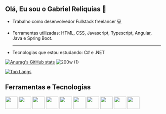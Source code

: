 ## Olá, Eu sou o Gabriel Reliquias 👋 




- Trabalho como desenvolvedor Fullstack freelancer 💻
- Ferramentas utilizadas: HTML, CSS, Javascript, Typescript, Angular, Java e Spring Boot. <hr>
  
- Tecnologias que estou estudando: C# e .NET

[![Anurag's GitHub stats](https://github-readme-stats.vercel.app/api?username=relicote&hide=contribs&show_icons=true&theme=github_dark )](https://github.com/anuraghazra/github-readme-stats) ![200w (1)](https://github.com/relicote/relicote/assets/125402939/3bcd7cf4-7109-4147-8b66-31df666e61df)

[![Top Langs](https://github-readme-stats.vercel.app/api/top-langs/?username=relicote&theme=github_dark&layout=compact)](https://github.com/relicote/github-readme-stats)

## Ferramentas e Tecnologias

<img src="https://cdn.jsdelivr.net/gh/devicons/devicon/icons/visualstudio/visualstudio-plain.svg" width="40" height="40" /> <img src="https://cdn.jsdelivr.net/gh/devicons/devicon/icons/git/git-original.svg" width="40" height="40"/> <img src="https://cdn.jsdelivr.net/gh/devicons/devicon/icons/html5/html5-original.svg" width="40" height="40" /> <img src="https://cdn.jsdelivr.net/gh/devicons/devicon/icons/css3/css3-original.svg" width="40" height="40" /> <img src="https://cdn.jsdelivr.net/gh/devicons/devicon/icons/javascript/javascript-original.svg" width="40" height="40" /> <img src="https://cdn.jsdelivr.net/gh/devicons/devicon/icons/angularjs/angularjs-original.svg" width="40" height="40" /> 
            <img src="https://cdn.jsdelivr.net/gh/devicons/devicon/icons/react/react-original.svg" width="40" height="40" />
           <img src="https://cdn.jsdelivr.net/gh/devicons/devicon/icons/python/python-original.svg" width="40" height="40" /> 
            <img src="https://cdn.jsdelivr.net/gh/devicons/devicon/icons/java/java-original.svg" width="40" height="40" /> 
            <img src="https://cdn.jsdelivr.net/gh/devicons/devicon/icons/mysql/mysql-original.svg" width="40" height="40" />
          
          
            
          
          
          
          

          
          
